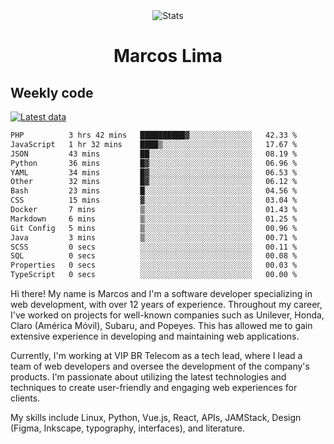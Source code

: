 <div align="center">
  <img src="https://user-images.githubusercontent.com/958723/207206099-04913a11-e77d-4b52-a9d3-5d702839508b.png" alt="Stats" />
  <h1>Marcos Lima</h1>
</div>

## Weekly code

[![Latest data](https://github.com/skvggor/skvggor/actions/workflows/main.yml/badge.svg)](https://github.com/skvggor/skvggor/actions/workflows/main.yml)

<!--START_SECTION:waka-->

```txt
PHP          3 hrs 42 mins   ██████████▓░░░░░░░░░░░░░░   42.33 %
JavaScript   1 hr 32 mins    ████▒░░░░░░░░░░░░░░░░░░░░   17.67 %
JSON         43 mins         ██░░░░░░░░░░░░░░░░░░░░░░░   08.19 %
Python       36 mins         █▓░░░░░░░░░░░░░░░░░░░░░░░   06.96 %
YAML         34 mins         █▓░░░░░░░░░░░░░░░░░░░░░░░   06.53 %
Other        32 mins         █▓░░░░░░░░░░░░░░░░░░░░░░░   06.12 %
Bash         23 mins         █░░░░░░░░░░░░░░░░░░░░░░░░   04.56 %
CSS          15 mins         ▓░░░░░░░░░░░░░░░░░░░░░░░░   03.04 %
Docker       7 mins          ▒░░░░░░░░░░░░░░░░░░░░░░░░   01.43 %
Markdown     6 mins          ▒░░░░░░░░░░░░░░░░░░░░░░░░   01.25 %
Git Config   5 mins          ▒░░░░░░░░░░░░░░░░░░░░░░░░   00.96 %
Java         3 mins          ▒░░░░░░░░░░░░░░░░░░░░░░░░   00.71 %
SCSS         0 secs          ░░░░░░░░░░░░░░░░░░░░░░░░░   00.11 %
SQL          0 secs          ░░░░░░░░░░░░░░░░░░░░░░░░░   00.08 %
Properties   0 secs          ░░░░░░░░░░░░░░░░░░░░░░░░░   00.03 %
TypeScript   0 secs          ░░░░░░░░░░░░░░░░░░░░░░░░░   00.00 %
```

<!--END_SECTION:waka-->

  <p>Hi there! My name is Marcos and I'm a software developer specializing in web development, with over 12 years of experience. Throughout my career, I've worked on projects for well-known companies such as Unilever, Honda, Claro (América Móvil), Subaru, and Popeyes. This has allowed me to gain extensive experience in developing and maintaining web applications.</p>
  
  <p>Currently, I'm working at VIP BR Telecom as a tech lead, where I lead a team of web developers and oversee the development of the company's products. I'm passionate about utilizing the latest technologies and techniques to create user-friendly and engaging web experiences for clients.</p>
  
  <p>My skills include Linux, Python, Vue.js, React, APIs, JAMStack, Design (Figma, Inkscape, typography, interfaces), and literature.</p>
<!-- </details> -->

<!-- <div align="center">
  <h2>🤖 Recent Code Activity</h2>
  <img width="500" src="https://github-readme-stats.vercel.app/api/wakatime?username=skvggor&hide_title=true&layout=compact&theme=transparent" alt="Wakatime Stats" />
</div>

<br>

<div align="center">
  <h2>📈 GitHub Stats</h2>
  <img width="500" src="https://github-readme-stats.vercel.app/api?username=skvggor&show_icons=true&theme=transparent&hide_title=true&count_private=true" alt="GitHub Stats" />
</div>
 -->
